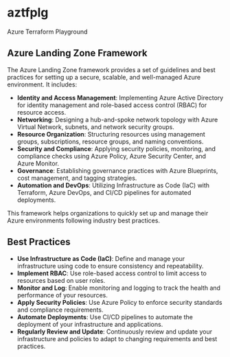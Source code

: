 # aztfplg
Azure Terraform Playground

## Azure Landing Zone Framework

The Azure Landing Zone framework provides a set of guidelines and best practices for setting up a secure, scalable, and well-managed Azure environment. It includes:

- **Identity and Access Management**: Implementing Azure Active Directory for identity management and role-based access control (RBAC) for resource access.
- **Networking**: Designing a hub-and-spoke network topology with Azure Virtual Network, subnets, and network security groups.
- **Resource Organization**: Structuring resources using management groups, subscriptions, resource groups, and naming conventions.
- **Security and Compliance**: Applying security policies, monitoring, and compliance checks using Azure Policy, Azure Security Center, and Azure Monitor.
- **Governance**: Establishing governance practices with Azure Blueprints, cost management, and tagging strategies.
- **Automation and DevOps**: Utilizing Infrastructure as Code (IaC) with Terraform, Azure DevOps, and CI/CD pipelines for automated deployments.

This framework helps organizations to quickly set up and manage their Azure environments following industry best practices.

## Best Practices

- **Use Infrastructure as Code (IaC)**: Define and manage your infrastructure using code to ensure consistency and repeatability.
- **Implement RBAC**: Use role-based access control to limit access to resources based on user roles.
- **Monitor and Log**: Enable monitoring and logging to track the health and performance of your resources.
- **Apply Security Policies**: Use Azure Policy to enforce security standards and compliance requirements.
- **Automate Deployments**: Use CI/CD pipelines to automate the deployment of your infrastructure and applications.
- **Regularly Review and Update**: Continuously review and update your infrastructure and policies to adapt to changing requirements and best practices.